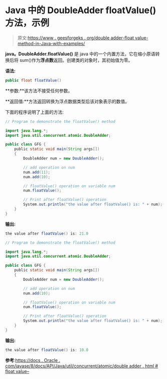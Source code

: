 # Java 中的 DoubleAdder floatValue()方法，示例

> 原文:[https://www . geesforgeks . org/double adder-float value-method-in-Java-with-examples/](https://www.geeksforgeeks.org/doubleadder-floatvalue-method-in-java-with-examples/)

**java。DoubleAdder.floatValue()** 是 java 中的一个内置方法，它在缩小原语转换后将 sum()作为**浮点数**返回。创建类的对象时，其初始值为零。

**语法:**

```java
public float floatValue()

```

**参数:**该方法不接受任何参数。

**返回值:**方法返回转换为浮点数据类型后该对象表示的数值。

下面的程序说明了上面的方法:

```java
// Program to demonstrate the floatValue() method

import java.lang.*;
import java.util.concurrent.atomic.DoubleAdder;

public class GFG {
    public static void main(String args[])
    {
        DoubleAdder num = new DoubleAdder();

        // add operation on num
        num.add(11);
        num.add(10);

        // floatValue() operation on variable num
        num.floatValue();

        // Print after floatValue() operation
        System.out.println("the value after floatValue() is: " + num);
    }
}
```

**输出:**

```java
the value after floatValue() is: 21.0

```

```java
// Program to demonstrate the floatValue() method

import java.lang.*;
import java.util.concurrent.atomic.DoubleAdder;

public class GFG {
    public static void main(String args[])
    {
        DoubleAdder num = new DoubleAdder();

        // add operation on num
        num.add(10);

        // floatValue() operation on variable num
        num.floatValue();

        // Print after floatValue() operation
        System.out.println("the value after floatValue() is: " + num);
    }
}
```

**输出:**

```java
the value after floatValue() is: 10.0

```

**参考**:[https://docs . Oracle . com/javase/8/docs/API/Java/util/concurrent/atomic/double adder . html # float value–](https://docs.oracle.com/javase/8/docs/api/java/util/concurrent/atomic/DoubleAdder.html#floatValue--)